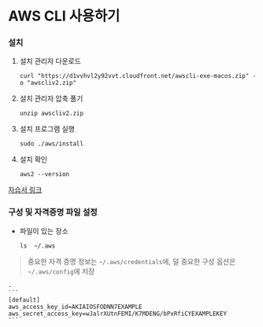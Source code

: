 # AWS CLI 사용하기

### 설치
1. 설치 관리자 다운로드
    ```
    curl "https://d1vvhvl2y92vvt.cloudfront.net/awscli-exe-macos.zip" -o "awscliv2.zip"
    ```
2. 설치 관리자 압축 풀기
    ```
    unzip awscliv2.zip
    ```
3. 설치 프로그램 실행
    ```
    sudo ./aws/install
    ```
4. 설치 확인
    ```
    aws2 --version
    ```
[자습서 링크](https://docs.aws.amazon.com/ko_kr/cli/latest/userguide/install-cliv2-macOS.html)


### 구성 및 자격증명 파일 설정
- 파일이 있는 장소
  ```
  ls  ~/.aws
  ```
> 중요한 자격 증명 정보는 `~/.aws/credentials`에, 
덜 중요한 구성 옵션은 `~/.aws/config`에 저장

    - 
    ```
    [default]
    aws_access_key_id=AKIAIOSFODNN7EXAMPLE
    aws_secret_access_key=wJalrXUtnFEMI/K7MDENG/bPxRfiCYEXAMPLEKEY
    ```
